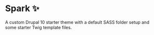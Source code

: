 # Spark ✨
A custom Drupal 10 starter theme with a default SASS folder setup and some starter Twig template files.
